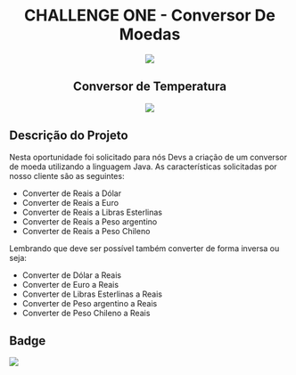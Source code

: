 <h1 align="center">CHALLENGE ONE - Conversor De Moedas</h1>
<p align="center">
  <img src="https://github.com/GaabrielB025/challenge-one-conversor/assets/109917480/cff6bf0d-a12a-4019-84bf-68765f782102" />
</p>
<h2 align="center">Conversor de Temperatura</h2>
<p align="center">
  <img src="https://github.com/GaabrielB025/challenge-one-conversor/assets/109917480/7999a3d5-a755-4e7c-a5c6-52ef6d86b694" />
</p>

## Descrição do Projeto
Nesta oportunidade foi solicitado para nós Devs a criação de um conversor de moeda utilizando a linguagem Java. As características solicitadas por nosso cliente são as seguintes:
- Converter de Reais a Dólar
- Converter de Reais a Euro
- Converter de Reais a Libras Esterlinas
- Converter de Reais a Peso argentino
- Converter de Reais a Peso Chileno

Lembrando que deve ser possível também converter de forma inversa ou seja:
- Converter de Dólar a Reais
- Converter de Euro a Reais
- Converter de Libras Esterlinas a Reais
- Converter de Peso argentino a  Reais
- Converter de Peso Chileno a Reais

## Badge
<img src="https://github.com/GaabrielB025/challenge-one-conversor/assets/109917480/46a485d3-5761-4f06-9c60-af7f801bb979" />
